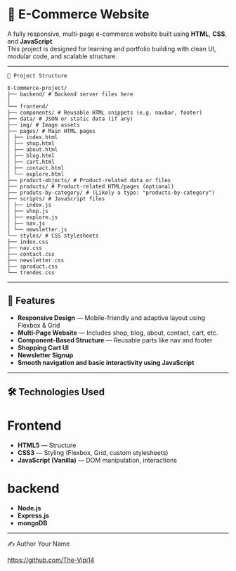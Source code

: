 # 🛒 E-Commerce Website

A fully responsive, multi-page e-commerce website built using **HTML**, **CSS**, and **JavaScript**.  
This project is designed for learning and portfolio building with clean UI, modular code, and scalable structure.

---

```text
📁 Project Structure

E-Commerce-project/
├── backend/ # Backend server files here
│
└── frontend/
├── components/ # Reusable HTML snippets (e.g. navbar, footer)
├── data/ # JSON or static data (if any)
├── img/ # Image assets
├── pages/ # Main HTML pages
│ ├── index.html
│ ├── shop.html
│ ├── about.html
│ ├── blog.html
│ ├── cart.html
│ ├── contact.html
│ └── explore.html
├── product-objects/ # Product-related data or files
├── products/ # Product-related HTML/pages (optional)
├── produts-by-category/ # (Likely a typo: "products-by-category")
├── scripts/ # JavaScript files
│ ├── index.js
│ ├── shop.js
│ ├── explore.js
│ ├── nav.js
│ └── newsletter.js
└── styles/ # CSS stylesheets
├── index.css
├── nav.css
├── contact.css
├── newsletter.css
├── sproduct.css
└── trendes.css
```


---

## 🚀 Features

- **Responsive Design** — Mobile-friendly and adaptive layout using Flexbox & Grid
- **Multi-Page Website** — Includes shop, blog, about, contact, cart, etc.
- **Component-Based Structure** — Reusable parts like nav and footer
- **Shopping Cart UI**
- **Newsletter Signup**
- **Smooth navigation and basic interactivity using JavaScript**

---

## 🛠 Technologies Used
# Frontend
- **HTML5** — Structure
- **CSS3** — Styling (Flexbox, Grid, custom stylesheets)
- **JavaScript (Vanilla)** — DOM manipulation, interactions

# backend
- **Node.js**
- **Express.js**
- **mongoDB**
---


✍️ Author
Your Name

https://github.com/The-Vipi14

